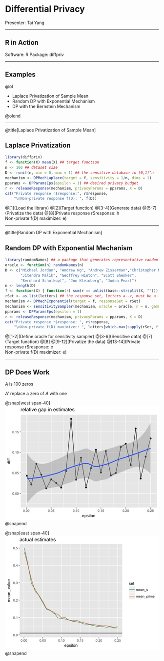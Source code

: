 # Differential Privacy

Presenter: Tai Yang


---

## R in Action

Software: R
Package: diffpriv

---

## Examples

@ol

- Laplace Privatization of Sample Mean
- Random DP with Exponential Mechanism
- DP with the Bernstein Mechanism

@olend

---
@title[Laplace Privatization of Sample Mean]

## Laplace Privatization

```r
library(diffpriv)
f <- function(X) mean(X) ## target function
n <- 100 ## dataset size
D <- runif(n, min = 0, max = 1) ## the sensitive database in [0,1]^n
mechanism <- DPMechLaplace(target = f, sensitivity = 1/n, dims = 1)
pparams <- DPParamsEps(epsilon = 1) ## desired privacy budget
r <- releaseResponse(mechanism, privacyParams = pparams, X = D)
cat("Private response r$response:", r$response,
    "\nNon-private response f(D): ", f(D))
```

@[1](Load the library)
@[2](Target function)
@[3-4](Generate data)
@[5-7](Privatize the data)
@[8](Private response r$response:  h\
     Non-private f\(D\) maximizer:  e)


---
@title[Random DP with Exponential Mechanism]

## Random DP with Exponential Mechanism

```r
library(randomNames) ## a package that generates representative random names
oracle <- function(n) randomNames(n)
D <- c("Michael Jordan", "Andrew Ng", "Andrew Zisserman","Christopher Manning",
       "Jitendra Malik", "Geoffrey Hinton", "Scott Shenker",
       "Bernhard Scholkopf", "Jon Kleinberg", "Judea Pearl")
n <- length(D)
f <- function(X) { function(r) sum(r == unlist(base::strsplit(X, ""))) }
rSet <- as.list(letters) ## the response set, letters a--z, must be a list
mechanism <- DPMechExponential(target = f, responseSet = rSet)
mechanism <- sensitivitySampler(mechanism, oracle = oracle, n = n, gamma = 0.1)
pparams <- DPParamsEps(epsilon = 1)
r <- releaseResponse(mechanism, privacyParams = pparams, X = D)
cat("Private response r$response: ", r$response,
    "\nNon-private f(D) maximizer: ", letters[which.max(sapply(rSet, f(D)))])
```

@[1-2](Define oracle for sensitivity sampler)
@[3-6](Sensitive data)
@[7](Target function)
@[8]
@[9-12](Privatize the data)
@[13-14](Private response r$response:  e\
Non-private f\(D\) maximizer:  e)

---

## DP Does Work

$A$ is 100 zeros

$A'$ replace a zero of $A$ with one

@snap[west span-40]
![gap](assets/img/gap.jpeg)
@snapend

@snap[east span-40]
![estimate](assets/img/estimate.jpeg)
@snapend
